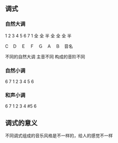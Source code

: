 ## 调式
### 自然大调
1  2  3  4  5  6  7  1
 全 全 半 全 全 全 半

C　Ｄ　Ｅ　Ｆ　Ｇ　Ａ　Ｂ　音名

不同的自然大调 主音不同 构成的音阶不同

### 自然小调
6  7  1  2  3  4  5  6

### 和声小调
6  7  1  2  3  4  #5  6

## 调式的意义
不同调式组成的音乐风格是不一样的，给人的感觉不一样